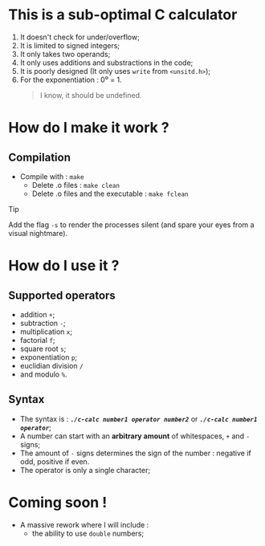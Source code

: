 # This is a sub-optimal C calculator

1. It doesn't check for under/overflow;
2. It is limited to signed integers;
3. It only takes two operands;
4. It only uses additions and substractions in the code;
5. It is poorly designed (It only uses `write` from `<unsitd.h>`);
6. For the exponentiation : 0⁰ = 1.
   > I know, it should be undefined.

# How do I make it work ?
## __Compilation__
- Compile with : `make` 
  - Delete .o files : `make clean` 
  - Delete .o files and the executable : `make fclean`
 
>[!TIP]
>Add the flag `-s` to render the processes silent (and spare your eyes from a visual nightmare).

# How do I use it ?
## __Supported operators__
- addition `+`;
- subtraction `-`;
- multiplication `x`;
- factorial `f`;
- square root `s`;
- exponentiation `p`;
- euclidian division `/`
- and modulo `%`.

## __Syntax__
- The syntax is : ***`./c-calc number1 operator number2`*** or ***`./c-calc number1 operator`***;
- A number can start with an __arbitrary amount__ of whitespaces, `+` and `-` signs;
- The amount of `-` signs determines the sign of the number : negative if odd, positive if even.
- The operator is only a single character;

# Coming soon !
- A massive rework where I will include :
  - the ability to use `double` numbers;

